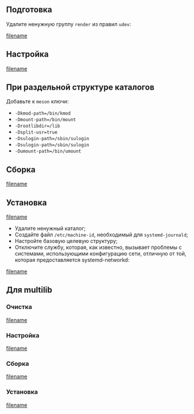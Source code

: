 <pkg :name="'systemd'" instsize showsbu2></pkg>

## Подготовка

Удалите ненужную группу `render` из правил `udev`:

[filename](../packages/systemd/prepare ':include')

## Настройка

[filename](../packages/systemd/configure ':include')

## При раздельной структуре каталогов

Добавьте к `meson` ключи:

- `-Dkmod-path=/bin/kmod`
- `-Dmount-path=/bin/mount`
- `-Drootlibdir=/lib`
- `-Dsplit-usr=true`
- `-Dsulogin-path=/sbin/sulogin`
- `-Dsulogin-path=/sbin/sulogin`
- `-Dumount-path=/bin/umount`

## Сборка

[filename](../packages/systemd/build ':include')

## Установка

[filename](../packages/systemd/install ':include')

- Удалите ненужный каталог;
- Создайте файл `/etc/machine-id`, необходимый для `systemd-journald`;
- Настройте базовую целевую структуру;
- Отключите службу, которая, как известно, вызывает проблемы с системами, использующими конфигурацию сети, отличную от той, которая предоставляется systemd-networkd:

[filename](../packages/systemd/postinstall ':include')

## Для multilib

### Очистка

[filename](../packages/systemd/multi_prepare ':include')

### Настройка

[filename](../packages/systemd/multi_configure ':include')

### Сборка

[filename](../packages/systemd/multi_build ':include')

### Установка

[filename](../packages/systemd/multi_install ':include')

<script>
	new Vue({ el: '#main' })
</script>
